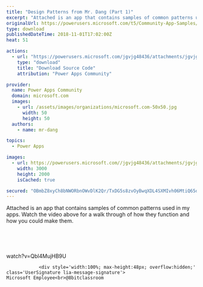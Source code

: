 ```yaml
---
title: "Design Patterns from Mr. Dang (Part 1)"
excerpt: "Attached is an app that contains samples of common patterns used in my apps. Watch the video above for a walk through of how they function and how"
originalUrl: https://powerusers.microsoft.com/t5/Community-App-Samples/Design-Patterns-from-Mr-Dang-Part-1/td-p/175205
type: download
publishedDateTime: 2018-11-01T17:02:00Z
heat: 51

actions:
  - url: "https://powerusers.microsoft.com/jgvjg48436/attachments/jgvjg48436/AppFeedbackGallery/29/2/Samples%20(1).msapp"
    type: "download"
    title: "Download Source Code"
    attribution: "Power Apps Community"

provider:
  name: Power Apps Community
  domain: microsoft.com
  images:
    - url: /assets/images/organizations/microsoft.com-50x50.jpg
      width: 50
      height: 50
  authors:
    - name: mr-dang

topics:
  - Power Apps

images:
  - url: https://powerusers.microsoft.com//jgvjg48436/attachments/jgvjg48436/AppFeedbackGallery/29/1/Screenshot%20(106).png
    width: 3000
    height: 2000
    isCached: true

secured: "OBmbZ8xyCh8bNWORbnOWvDlK2Qr/TxDG5s8zvOyBwqXDL4SXMIvh06MtiQ65dXRCtx3jkjgKWwzRzwnelHnDSsf85kl36FJcCXn/jR7JKwk6I6lu+eNRTeItcSK+Ykd5HEVYlcaK1bfrLvf00p1Feac5zim0lnwiNRZ5gtjsZR8GnQQIoVQA+IVQSlQ3G7eocxkX8AItcGd+mTaelbDgqOGC2QcF+nBPCUllODcJ6rxPrHA4OkRwoqCyKxsCUuGuB0Q8t6SxG/BysViyfLXVucWzl+GiHu8qlmeUw+dAhY2YFxYuj3GYSih/4Pxj5OW1UIo66AJKo+RqhfOsoDxDTCzz0cdC0WFa2a0lOUaVggc3Kes4GM15ghwwXRQZv0ulfOMH9rmOOPAz5M/6a1zHWlh3T/AvgtHSyhsRkJtLhOFuKwmYKzUPE2W4WrD91Jhw;MqADxx9NoSIT5g/RwjAA3g=="
---
```

<p>Attached is an app that contains samples of common patterns used in my apps. Watch the video above for a walk through of how they function and how you could make them.</p>
<p>&nbsp;</p>
<p>&nbsp;</p>
<p><span class="videoUrl">watch?v=Qbl4MujHB9U</span></p>
					
				
			
			
				<div style='width:100%; max-height:48px; overflow:hidden;' class='UserSignature lia-message-signature'>
	Microsoft Employee<br>@8bitclassroom
</div>

